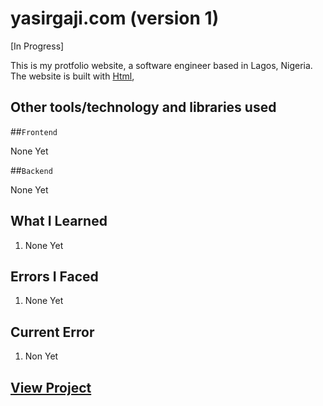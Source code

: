 <!-- © Yasir Gaji, PLEASANT CODES INC. -->

# yasirgaji.com (version 1)

[In Progress]

This is my protfolio website, a software engineer based in Lagos, Nigeria. The website is built with [Html](#), 

## Other tools/technology and libraries used

  ##`Frontend`

  None Yet

  ##`Backend`

  None Yet

## What I Learned

  1. None Yet
  
## Errors I Faced

  1. None Yet

## Current Error
  
  1. Non Yet

## [View Project](https://yasirgaji2.netlify.app)
